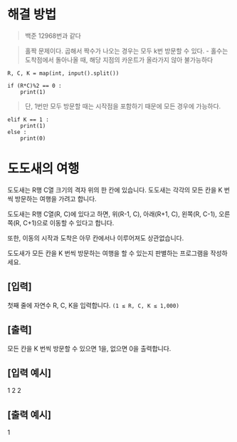 # 해결 방법
> 백준 12968번과 같다

> 홀짝 문제이다. 곱해서 짝수가 나오는 경우는 모두 k번 방문할 수 있다.
    - 홀수는 도착점에서 돌아나올 때, 해당 지점의 카운트가 올라가지 않아 불가능하다
```
R, C, K = map(int, input().split())

if (R*C)%2 == 0 :
    print(1)
```

> 단, 1번만 모두 방문할 때는 시작점을 포함하기 때문에 모든 경우에 가능하다.
```
elif K == 1 :
    print(1)
else : 
    print(0)
```


# 도도새의 여행

도도새는 R행 C열 크기의 격자 위의 한 칸에 있습니다. 도도새는 각각의 모든 칸을 K 번씩 방문하는 여행을 가려고 합니다.

도도새는 R행 C열(R, C)에 있다고 하면, 위(R-1, C), 아래(R+1, C), 왼쪽(R, C-1), 오른쪽(R, C+1)으로 이동할 수 있다고 합니다.

또한, 이동의 시작과 도착은 아무 칸에서나 이루어져도 상관없습니다.

도도새가 모든 칸을 K 번씩 방문하는 여행을 할 수 있는지 판별하는 프로그램을 작성하세요.

## [입력]
첫째 줄에 자연수 R, C, K을 입력합니다.
```(1 ≤ R, C, K ≤ 1,000)```

## [출력]
모든 칸을 K 번씩 방문할 수 있으면 1을, 없으면 0을 출력합니다.

## [입력 예시]
1 2 2

## [출력 예시]
1